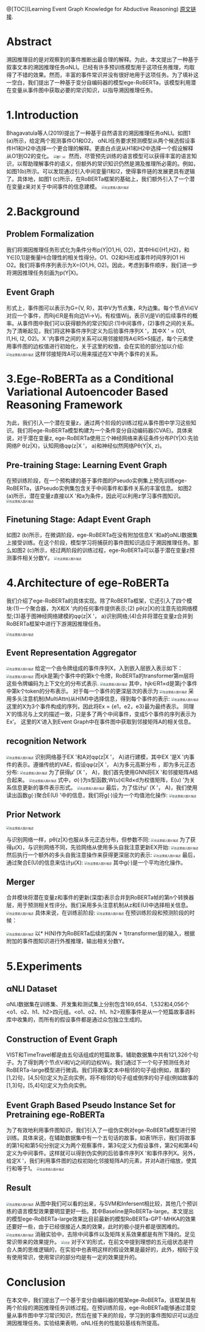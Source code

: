@[TOC](Learning Event Graph Knowledge for Abductive Reasoning)
[原文链接](https://aclanthology.org/2021.acl-long.403.pdf).

# Abstract
溯因推理目的是对观察到的事件推断出最合理的解释。为此，本文提出了一种基于叙事文本的溯因推理任务αNLI。已经有许多预训练模型用于这项任务推理，均取得了不错的效果。然而，丰富的事件常识并没有很好地用于这项任务。为了填补这一空白，我们提出了一种基于变分自编码器的模型ege-RoBERTa，该模型利用潜在变量从事件图中获取必要的常识知识，以指导溯因推理任务。

#  1.Introduction
Bhagavatula等人(2019)提出了一种基于自然语言的溯因推理任务αNLI。如图1 (a)所示，给定两个观测事件O1和O2， αNLI任务要求预测模型从两个候选假设事件H1和H2中选择一个更合理的解释。更直白点说从H1和H2中选择一个假设解释从O1到O2的变化。
<img src="https://img-blog.csdnimg.cn/2c4871095c15477db137e8ba2b505f3a.png?x-oss-process=image#pic_center =400x200" alt="图1（a）" style="zoom:50%;" />
然而，尽管预先训练的语言模型可以获得丰富的语言知识，以帮助理解事件的语义，但额外的常识知识仍然是溯及推理所必需的。例如，如图1(b)所示。可以发现通过引入中间变量I1和I2，使得事件链的发展更具有逻辑了。具体地，如图1 (c)所示，在RoBERTa框架的基础上，我们额外引入了一个潜在变量z来对关于中间事件的信息建模。
<img src="https://img-blog.csdnimg.cn/2c82307273ac43dd8ec4c603d32362e0.png?x-oss-process=image #pic_center =500x230" alt="在这里插入图片描述" style="zoom:50%;" />

# 2.Background
## Problem Formalization
我们将溯因推理任务形式化为条件分布p(Y|O1,Hi, O2)，其中Hi∈{H1,H2}，和Y∈[0,1]是衡量Hi合理性的相关性得分。O1、O2和Hi形成事件时间序列O1 Hi O2。我们将事件序列表示为X=(O1,Hi, O2)。因此，考虑到事件顺序，我们进一步将溯因推理任务刻画为p(Y|X)。
## Event Graph
形式上，事件图可以表示为G={V, R}，其中V为节点集，R为边集。每个节点Vi∈V对应一个事件，而Rij∈R是有向边Vi→Vj，有权值Wij，表示Vj是Vi的后续事件的概率。从事件图中我们可以获得额外的常识知识:(1)中间事件，(2)事件之间的关系。
为了清晰起见，我们将这种事件序列定义为后验事件序列X '，其中X ' = (O1, I1,Hi, I2, O2)。X '内事件之间的关系可以用邻接矩阵A∈R5×5描述，每个元素使用事件图的边权值进行初始化，关于这里的权值，会在实验的部分加以介绍:
<img src="https://img-blog.csdnimg.cn/6974f223b01f451aacd19e0fd95b03da.png?x-oss-process=image#pic_center =350x100" alt="在这里插入图片描述" style="zoom:50%;" />
这样邻接矩阵A可以用来描述在X‘中两个事件的关系。

# 3.Ege-RoBERTa as a Conditional Variational Autoencoder Based Reasoning Framework
为此，我们引入一个潜在变量z，通过两个阶段的训练过程从事件图中学习这些知识。我们将ege-RoBERTa模型构建为一个条件变分自动编码器(CVAE)。具体来说，对于潜在变量z, ege-RoBERTa使用三个神经网络来表征条件分布P(Y|X):先验网络P θ(z|X)，认知网络qφ(z|X '， a)和神经似然网络Pθ(Y|X, z)。
## Pre-training Stage: Learning Event Graph
在预训练阶段，在一个预构建的基于事件图的Pseudo实例集上预先训练ege-RoBERTa，该Pseudo实例集包含关于中间事件和事件关系的丰富信息。
如图2 (a)所示，潜在变量z直接以X '和a为条件，因此可以利用z学习事件图知识。
<img src="https://img-blog.csdnimg.cn/5b4fbf00adc8432ebab9f63768eeecd4.png?x-oss-process=image#pic_center =300x200" alt="在这里插入图片描述" style="zoom:50%;" />

## Finetuning Stage: Adapt Event Graph
如图2 (b)所示，在微调阶段，ege-RoBERTa在没有附加信息X '和a的αNLI数据集上接受训练。在这个阶段，模型学习将捕获的事件图知识适应于溯因推理任务。那么如图2 (c)所示，经过两阶段的训练过程，ege-RoBERTa可以基于潜在变量z预测事件相关分数Y。
<img src="https://img-blog.csdnimg.cn/bdbb8973e2d648f295247204fb4df4aa.png?x-oss-process=image#pic_center =500x240" alt="在这里插入图片描述" style="zoom:50%;" />

# 4.Architecture of ege-RoBERTa
我们介绍了ege-RoBERTa的具体实现。除了RoBERTa框架，它还引入了四个模块:(1)一个聚合器，为X和X '内的任何事件提供表示;(2) pθ(z|X)的注意先验网络模型;(3)基于图神经网络建模的qφ(z|X '， a)识别网络;(4)合并将潜在变量z合并到RoBERTa框架中进行下游溯因推理任务。

<img src="https://img-blog.csdnimg.cn/3db69b3c094d49b2a48b5b6be0135883.png?x-oss-process=image#pic_center =600x600" alt="在这里插入图片描述" style="zoom:50%;" />

## Event Representation Aggregator
<img src="https://img-blog.csdnimg.cn/b54344b005bb4067b232ffe7395e8001.png?x-oss-process=image#pic_center =400x400" alt="在这里插入图片描述" style="zoom:50%;" />
给定一个由令牌组成的事件序列X，入到嵌入层嵌入表示如下：
<img src="https://img-blog.csdnimg.cn/95ca1c3fe1f94a7bb4b01dfbe9fbd1aa.png#pic_center =300x40" alt="在这里插入图片描述" style="zoom:50%;" />
而xjk是第j个事件中的第k个令牌，RoBERTa的transformer第m层将这些令牌编码为上下文化的分布式表示.
<img src="https://img-blog.csdnimg.cn/5067f7d7ee1c459890aa6a0b33d13d42.png#pic_center =400x40" alt="在这里插入图片描述" style="zoom:50%;" />
其中，hjk∈R1×d是第j个事件中第k个token的分布表示。
对于每一个事件的更深层次的表示为
<img src="https://img-blog.csdnimg.cn/76e244de5be641039a435341267ff042.png#pic_center =160x40" alt="在这里插入图片描述" style="zoom:50%;" />
采用多头注意机制(MultiAttn)从H(M)中选择信息，得到每个事件的表示:
<img src="https://img-blog.csdnimg.cn/e6ac70f8666e4e82b3d6e424d7993a49.png#pic_center =360x50" alt="在这里插入图片描述" style="zoom:50%;" />
这里的X为3个事件构成的序列，因此将Ex = {e1，e2，e3}最为最终表示。
同理X‘的情况与上文的描述一致，只是多了两个中间事件，变成5个事件的序列表示为Ex’。
这里的X‘进入到Event Graph中在事件图中获取到邻接矩阵A的相关信息。

## recognition Network
<img src="https://img-blog.csdnimg.cn/d6190bf143544e39b5bdc5f34f3715af.png?x-oss-process=image#pic_center =300x200" alt="在这里插入图片描述" style="zoom:50%;" />
识别网络基于EX '和A对qφ(z|X '， A)进行建模，其中EX '是X '内事件的表示。遵循传统的VAE，假设qφ(z|X '， A)为多元高斯分布
，即为多元正态分布:
<img src="https://img-blog.csdnimg.cn/1fe707c388ba4873b11a22f44d70d0d2.png#pic_center =360x60" alt="在这里插入图片描述" style="zoom:50%;" />
为了获得µ' (X '， A)，我们首先使用GNN将EX '和邻接矩阵A结合起来。
<img src="https://img-blog.csdnimg.cn/1c132cf120424a07a24e1cf17517951e.png#pic_center =320x50" alt="在这里插入图片描述" style="zoom:50%;" />
式中，σ(·)为s型函数;W(u)∈Rd×d为权值矩阵，E(u) '为关系信息更新的事件表示形式。
<img src="https://img-blog.csdnimg.cn/1fa83800eb7d496dafadf1eb585af71e.png#pic_center =400x50" alt="在这里插入图片描述" style="zoom:50%;" />
最后，为了估计µ' (X '， A)，我们使用读出函数g(·)聚合E(U) '中的信息，我们将g(·)设为一个均值池化操作:
<img src="https://img-blog.csdnimg.cn/cff9f627487c47c6a2ebc428787484c2.png#pic_center =360x50" alt="在这里插入图片描述" style="zoom:50%;" />

## Prior Network
<img src="https://img-blog.csdnimg.cn/c1c3926046e447d1b30080864c0e17bd.png?x-oss-process=image#pic_center =300x200" alt="在这里插入图片描述" style="zoom:50%;" />

与识别网络一样，pθ(z|X)也服从多元正态分布，但参数不同:
<img src="https://img-blog.csdnimg.cn/b619199c6da142f0a2d27177df2d2a1a.png#pic_center =360x50" alt="在这里插入图片描述" style="zoom:50%;" />
为了获得µ(X)，与识别网络不同，先验网络从使用多头自我注意更新EX开始:
<img src="https://img-blog.csdnimg.cn/d37e6c52b9824ca8b18ab97bb727cbac.png#pic_center =360x50" alt="在这里插入图片描述" style="zoom:50%;" />
然后执行一个额外的多头自我注意操作来获得更深层次的表示:
<img src="https://img-blog.csdnimg.cn/ebf3124dcb764f50a585adfb1cf842ea.png#pic_center =390x35" alt="在这里插入图片描述" style="zoom:50%;" />
最后，通过聚合E(U)的信息来估计µ(X):
<img src="https://img-blog.csdnimg.cn/77d16f3603264574b0c5c22fff656f19.png#pic_center =360x50" alt="在这里插入图片描述" style="zoom:50%;" />
其中g(·)是一个平均池化操作。

## Merger
合并模块将潜在变量z和事件的更新(深度)表示合并到RoBERTa帧的第n个转换器层，用于预测相关性评分。我们采用多头注意机制从z和E(U)中选择相关信息。
<img src="https://img-blog.csdnimg.cn/20291706401a413896071ecae859507e.png?x-oss-process=image#pic_center =360x300" alt="在这里插入图片描述" style="zoom: 50%;" />
具体来说，在训练前阶段:
<img src="https://img-blog.csdnimg.cn/ea52bf734e174039962f0ef3e4faa5d3.png#pic_center =360x50" alt="在这里插入图片描述" style="zoom:50%;" />
在预训练阶段和预测阶段的时候：

<img src="https://img-blog.csdnimg.cn/86d8a0d72f81491e88f84b0309462619.png#pic_center =360x50" alt="在这里插入图片描述" style="zoom:50%;" />
以* H(N)作为RoBERTa后续的第(N + 1)transformer层的输入，根据附加的事件图知识进行外推推理，输出相关分数Y。

# 5.Experiments
## αNLI Dataset

αNLI数据集在训练集、开发集和测试集上分别包含169,654、1,532和4,056个<o1、o2、h1、h2>四元组。<o1、o2、h1、h2>观察事件是从一个短篇故事语料库中收集的，而所有的假设事件都是通过众包独立生成的。
## Construction of Event Graph
VIST和TimeTravel都是由五句话组成的短篇故事。辅助数据集中共有121,326个句子。为了得到两个节点Vi和Vj之间的边权Wij，我们通过下一个句子预测任务对RoBERTa-large模型进行微调。我们将故事文本中相邻的句子组(例如，故事的[1,2]句，[4,5]句)定义为正向实例，将不相邻的句子组或倒序的句子组(例如故事的[1,3]句，[5,4]句)定义为负向实例。
## Event Graph Based Pseudo Instance Set for Pretraining ege-RoBERTa 
为了有效地利用事件图知识，我们引入了一组伪实例对ege-RoBERTa模型进行预训练。具体来说，在辅助数据集中有一个五句话的故事，如表1所示，我们将故事的第1句和第5句分别定义为两个观察事件，第3句定义为假设事件，第2句和第4句定义为中间事件。这样就可以得到伪实例的后验事件序列X '和事件序列X。另外，给定X '，我们利用事件图的边权初始化邻接矩阵A的元素，并对A进行缩放，使其行和等于1。
<img src="https://img-blog.csdnimg.cn/76870fe12d7d4354bdc3b0d25e106941.png?x-oss-process=image#pic_center =500x220" alt="在这里插入图片描述" style="zoom:50%;" />

## Result
<img src="https://img-blog.csdnimg.cn/ad38e777aaaa46a8be3e7792bc7c10e5.png?x-oss-process=image#pic_center =600x400" alt="在这里插入图片描述" style="zoom: 50%;" />
从图中我们可以看的出来，与SVM和Infersent相比较，其他几个预训练的语言模型效果要明显更好一些。其中Baseline是RoBERTa-large。本文提出的模型ege-RoBERTa-large效果比目前最新的模型RoBERTa-GPT-MHKA的效果还要好一些，由于已经很接近人类的效果，此时的极小提升都是很困难的。
<img src="https://img-blog.csdnimg.cn/4492162485fb44a399a39ed0541d0829.png?x-oss-process=image#pic_center =360x140" alt="在这里插入图片描述" style="zoom:50%;" />
消融实验中，去除中间事件以及矩阵关系效果都是有所下降的。足见常识带来的效果提升。
<img src="https://img-blog.csdnimg.cn/3276912239744821b7e92c0e1495ec85.png?x-oss-process=image#pic_center =450x180" alt="讨论" style="zoom:50%;" />
对于X’的形式，在前文中提到理想的五元组状态是符合人类的思维逻辑的，在实验中也表明这样的假设效果是最好的，此外，相较于没有使用常识，使用常识的部分均是有一定的效果提升的。

# Conclusion

在本文中，我们提出了一个基于变分自编码器的框架ege-RoBERTa，该框架具有两个阶段的溯因推理任务训练过程。在预训练阶段，ege-RoBERTa能够通过潜变量从事件图中学习常识知识，然后在接下来的阶段，学习到的事件图知识可以适应溯因推理任务。实验结果表明，αNLI任务的性能较基线有所提高。

